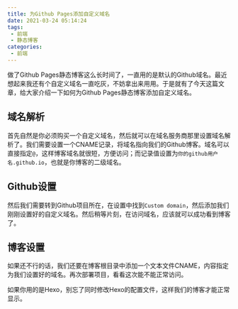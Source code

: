```yaml
---
title: 为Github Pages添加自定义域名
date: 2021-03-24 05:14:24
tags:
 - 前端
 - 静态博客
categories:
 - 前端
---
```


做了Github Pages静态博客这么长时间了，一直用的是默认的Github域名。最近想起来我还有个自定义域名一直吃灰，不妨拿出来用用。于是就有了今天这篇文章，给大家介绍一下如何为Github Pages静态博客添加自定义域名。

## 域名解析

首先自然是你必须购买一个自定义域名，然后就可以在域名服务商那里设置域名解析了。我们需要设置一个CNAME记录，将域名指向我们的Github博客。域名可以直接指定`@`，这样博客域名就很短，方便访问；而记录值设置为`你的github用户名.github.io`，也就是你博客的二级域名。

## Github设置

然后我们需要转到Github项目所在，在设置中找到`Custom domain`，然后添加我们刚刚设置好的自定义域名。然后稍等片刻，在访问域名，应该就可以成功看到博客了。

## 博客设置

如果还不行的话，我们还要在博客根目录中添加一个文本文件CNAME，内容指定为我们设置好的域名。再次部署项目，看看这次能不能正常访问。

如果你用的是Hexo，别忘了同时修改Hexo的配置文件，这样我们的博客才能正常显示。
